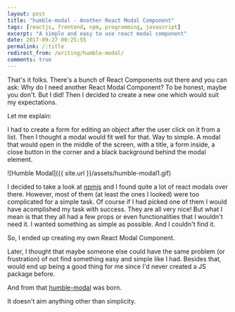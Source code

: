 ```yaml
---
layout: post
title: "humble-modal - Another React Modal Component"
tags: [reactjs, frontend, npm, programming, javascript]
excerpt: "A simple and easy to use react modal component"
date: 2017-09-27 00:25:55
permalink: /:title
redirect_from: /writing/humble-modal/
comments: true
---
```


That's it folks. There's a bunch of React Components out there and you can ask:
Why do I need another React Modal Component? To be honest, maybe you don't. But I did!
Then I decided to create a new one which would suit my expectations.

Let me explain:

I had to create a form for editing an object after the user click on it from a
list. Then I thought a modal would fit well for that.
Way to simple. A modal that would open in the middle of the screen, with a title,
a form inside, a close button in the corner and a black background behind the
modal element.

![Humble Modal]({{ site.url }}/assets/humble-modal1.gif)

I decided to take a look at [npmjs](https://npmjs.com) and I found quite a lot of
react modals over there. However, most of them (at least the ones I looked) were
too complicated for a simple task. Of course if I had picked one of them I would
have acomplished my task with success. They are all very nice! But what I mean is
that they all had a few props or even functionalities that I wouldn't need it. I
wanted something as simple as possible. And I couldn't find it.

So, I ended up creating my own React Modal Component.

Later, I thought that maybe someone else could have the same problem (or
frustration) of not find something easy and simple like I had. Besides that, would
end up being a good thing for me since I'd never created a JS package before.

And from that [humble-modal](https://www.npmjs.com/package/humble-modal) was born.

It doesn't aim anything other than simplicity.
